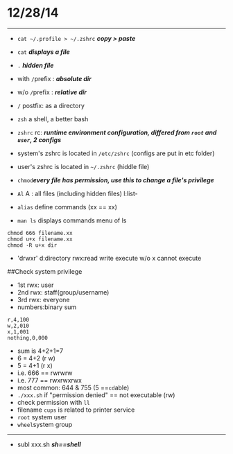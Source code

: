 # 12/28/14

***

- `cat ~/.profile > ~/.zshrc` **_copy > paste_**
-  `cat` **_displays a file_**
-  `.` **_hidden file_**
- with `/`prefix : **_absolute dir_**
- w/o `/`prefix : **_relative dir_**
- `/` postfix: as a directory
- `zsh` a shell, a better bash
- `zshrc` rc: **_runtime environment configuration, differed from `root` and `user`, 2 configs_**
- system's zshrc is located in `/etc/zshrc` (configs are put in etc folder)
- user's zshrc is located in `~/.zshrc` (hiddle file)
- `chmod`**_every file has permission, use this to change a file's privilege_** 

- `Al` A : all files (including hidden files) l:list- 
- `alias` define commands (xx == xx)
- `man ls` displays commands menu of ls

```
chmod 666 filename.xx
chmod u+x filename.xx
chmod -R u+x dir
```

- 'drwxr' d:directory rwx:read write execute w/o x cannot execute

##Check system privilege

- 1st rwx: user 
- 2nd rwx: staff(group/username) 
- 3rd rwx: everyone
- numbers:binary sum

```
r,4,100
w,2,010
x,1,001
nothing,0,000
```
- sum is 4+2+1=7
- 6 = 4+2 (r w)
- 5 = 4+1 (r x)
- i.e. 666 == rwrwrw
- i.e. 777 == rwxrwxrwx
- most common: 644 & 755 (5 ==`cd`able)
- `./xxx.sh` if "permission denied" == not executable (rw)
- check permission with `ll`
- filename `cups` is related to printer service
- `root` system user
- `wheel`system group
***

- subl xxx.sh **_sh==shell_**